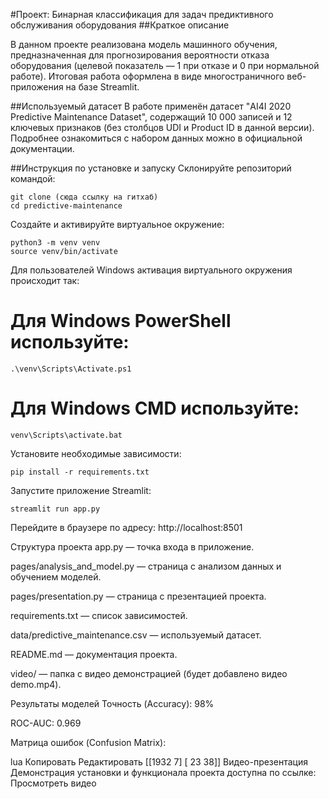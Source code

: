 #Проект: Бинарная классификация для задач предиктивного обслуживания оборудования
##Краткое описание

В данном проекте реализована модель машинного обучения, предназначенная для прогнозирования вероятности отказа оборудования (целевой показатель — 1 при отказе и 0 при нормальной работе). Итоговая работа оформлена в виде многостраничного веб-приложения на базе Streamlit.

##Используемый датасет
В работе применён датасет "AI4I 2020 Predictive Maintenance Dataset", содержащий 10 000 записей и 12 ключевых признаков (без столбцов UDI и Product ID в данной версии). Подробнее ознакомиться с набором данных можно в официальной документации.

##Инструкция по установке и запуску
Склонируйте репозиторий командой:
```
git clone (сюда ссылку на гитхаб)
cd predictive-maintenance
```
Создайте и активируйте виртуальное окружение:
```
python3 -m venv venv
source venv/bin/activate
```
Для пользователей Windows активация виртуального окружения происходит так:

# Для Windows PowerShell используйте:
```
.\venv\Scripts\Activate.ps1
```

# Для Windows CMD используйте:
```
venv\Scripts\activate.bat
```
Установите необходимые зависимости:
```
pip install -r requirements.txt
```
Запустите приложение Streamlit:
```
streamlit run app.py
```
Перейдите в браузере по адресу:
http://localhost:8501

Структура проекта
app.py — точка входа в приложение.

pages/analysis_and_model.py — страница с анализом данных и обучением моделей.

pages/presentation.py — страница с презентацией проекта.

requirements.txt — список зависимостей.

data/predictive_maintenance.csv — используемый датасет.

README.md — документация проекта.

video/ — папка с видео демонстрацией (будет добавлено видео demo.mp4).

Результаты моделей
Точность (Accuracy): 98%

ROC-AUC: 0.969

Матрица ошибок (Confusion Matrix):

lua
Копировать
Редактировать
[[1932   7]
 [  23  38]]
Видео-презентация
Демонстрация установки и функционала проекта доступна по ссылке:
Просмотреть видео
